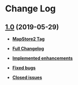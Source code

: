 # Change Log

## [1.0](https://github.com/geosolutions-it/geonode-mapstore-client/tree/v1.0) (2019-05-29)

 - **[MapStore2 Tag](https://github.com/geosolutions-it/MapStore2/releases/tag/v2019.01.01)**

 - **[Full Changelog](https://github.com/geosolutions-it/geonode-mapstore-client/compare/...v1.0)**

 - **[Implemented enhancements](https://github.com/geosolutions-it/geonode-mapstore-client/issues?q=is%3Aissue+is%3Aclosed+label%3Aenhancement+milestone%3A%22First+Release%22)**

 - **[Fixed bugs](https://github.com/geosolutions-it/geonode-mapstore-client/issues?q=is%3Aissue+is%3Aclosed+label%3Abug+milestone%3A%22First+Release%22)**

 - **[Closed issues](https://github.com/geosolutions-it/geonode-mapstore-client/issues?q=is%3Aissue+is%3Aclosed+milestone%3A%22First+Release%22)**
